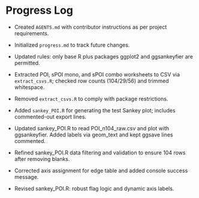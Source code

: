 # Progress Log

- Created `AGENTS.md` with contributor instructions as per project requirements.
- Initialized `progress.md` to track future changes.
- Updated rules: only base R plus packages ggplot2 and ggsankeyfier are permitted.
- Extracted POI, sPOI mono, and sPOI combo worksheets to CSV via `extract_csvs.R`; checked row counts (104/29/56) and trimmed whitespace.
- Removed `extract_csvs.R` to comply with package restrictions.

- Added `sankey_POI.R` for generating the test Sankey plot; includes commented-out export lines.

- Updated sankey_POI.R to read POI_n104_raw.csv and plot with ggsankeyfier. Added labels via geom_text and kept ggsave lines commented.
- Refined sankey_POI.R data filtering and validation to ensure 104 rows after removing blanks.
- Corrected axis assignment for edge table and added console success message.
- Revised sankey_POI.R: robust flag logic and dynamic axis labels.
